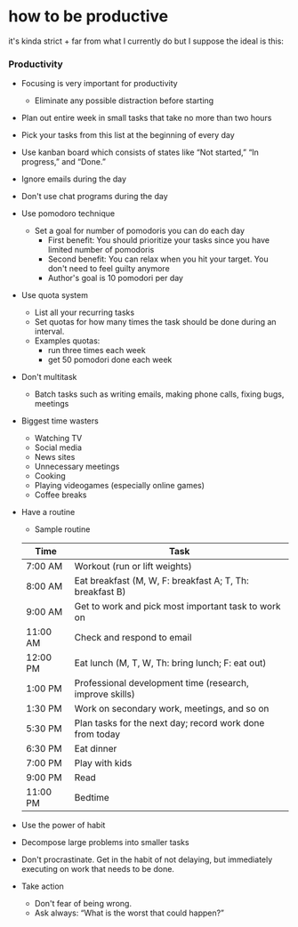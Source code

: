 # how to be productive

it's kinda strict + far from what I currently do but I suppose the ideal is this:

### Productivity

* Focusing is very important for productivity
  * Eliminate any possible distraction before starting
* Plan out entire week in small tasks that take no more than two hours
* Pick your tasks from this list at the beginning of every day
* Use kanban board which consists of states like “Not started,” “In progress,” and “Done.”
* Ignore emails during the day
* Don't use chat programs during the day
* Use pomodoro technique
  * Set a goal for number of pomodoris you can do each day
    * First benefit: You should prioritize your tasks since you have limited number of pomodoris
    * Second benefit: You can relax when you hit your target. You don't need to feel guilty anymore
    * Author's goal is 10 pomodori per day
* Use quota system
  * List all your recurring tasks
  * Set quotas for how many times the task should be done during an interval.
  * Examples quotas:
    * run three times each week
    * get 50 pomodori done each week
* Don't multitask
  * Batch tasks such as writing emails, making phone calls, fixing bugs, meetings
* Biggest time wasters
  * Watching TV
  * Social media
  * News sites
  * Unnecessary meetings
  * Cooking
  * Playing videogames (especially online games)
  * Coffee breaks
*   Have a routine

    * Sample routine

    | Time     | Task                                                     |
    | -------- | -------------------------------------------------------- |
    | 7:00 AM  | Workout (run or lift weights)                            |
    | 8:00 AM  | Eat breakfast (M, W, F: breakfast A; T, Th: breakfast B) |
    | 9:00 AM  | Get to work and pick most important task to work on      |
    | 11:00 AM | Check and respond to email                               |
    | 12:00 PM | Eat lunch (M, T, W, Th: bring lunch; F: eat out)         |
    | 1:00 PM  | Professional development time (research, improve skills) |
    | 1:30 PM  | Work on secondary work, meetings, and so on              |
    | 5:30 PM  | Plan tasks for the next day; record work done from today |
    | 6:30 PM  | Eat dinner                                               |
    | 7:00 PM  | Play with kids                                           |
    | 9:00 PM  | Read                                                     |
    | 11:00 PM | Bedtime                                                  |
* Use the power of habit
* Decompose large problems into smaller tasks
* Don't procrastinate. Get in the habit of not delaying, but immediately executing on work that needs to be done.
* Take action
  * Don't fear of being wrong.
  * Ask always: “What is the worst that could happen?”
